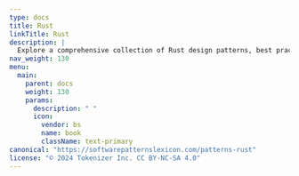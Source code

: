 ```yaml
---
type: docs
title: Rust
linkTitle: Rust
description: |
  Explore a comprehensive collection of Rust design patterns, best practices, and advanced techniques. Enhance your Rust programming skills with in-depth coverage of concurrency, functional programming, and more.
nav_weight: 130
menu:
  main:
    parent: docs
    weight: 130
    params:
      description: " "
      icon:
        vendor: bs
        name: book
        className: text-primary
canonical: "https://softwarepatternslexicon.com/patterns-rust"
license: "© 2024 Tokenizer Inc. CC BY-NC-SA 4.0"
---
```

